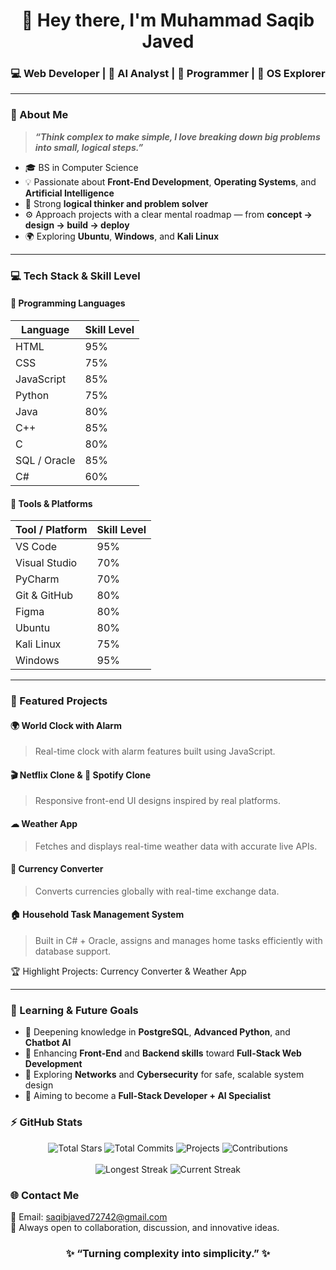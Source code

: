 <!-- 🌟 Muhammad Saqib Javed | GitHub Profile README -->

<h1 align="center">👋 Hey there, I'm Muhammad Saqib Javed</h1>
<h3 align="center">💻 Web Developer | 🤖 AI Analyst | 🧠 Programmer | 🧩 OS Explorer</h3>

---

### 🧭 About Me
> ***“Think complex to make simple, I love breaking down big problems into small, logical steps.”***

- 🎓 BS in Computer Science
- 💡 Passionate about **Front-End Development**, **Operating Systems**, and **Artificial Intelligence**
- 🧠 Strong **logical thinker and problem solver**
- ⚙ Approach projects with a clear mental roadmap — from **concept → design → build → deploy**
- 🌍 Exploring **Ubuntu**, **Windows**, and **Kali Linux**

---

### 💻 Tech Stack & Skill Level

#### 🚀 Programming Languages

| Language | Skill Level |
|-----------|-------------|
| HTML | 95%
| CSS | 75%
| JavaScript | 85%
| Python | 75%
| Java | 80%
| C++ | 85%
| C | 80%
| SQL / Oracle | 85%
| C# | 60%

#### 🧰 Tools & Platforms

| Tool / Platform | Skill Level |
|-----------------|-------------|
| VS Code | 95%
| Visual Studio | 70%
| PyCharm | 70%
| Git & GitHub | 80%
| Figma | 80%
| Ubuntu | 80%
| Kali Linux | 75%
| Windows | 95%

---

### 🚀 Featured Projects

#### 🌍 World Clock with Alarm  
> Real-time clock with alarm features built using JavaScript.

#### 🎬 Netflix Clone & 🎵 Spotify Clone  
> Responsive front-end UI designs inspired by real platforms.

#### ☁ Weather App  
> Fetches and displays real-time weather data with accurate live APIs.

#### 💱 Currency Converter  
> Converts currencies globally with real-time exchange data.

#### 🏠 Household Task Management System  
> Built in C# + Oracle, assigns and manages home tasks efficiently with database support.

🏆 Highlight Projects: Currency Converter & Weather App  

---

### 🧠 Learning & Future Goals
- 🔹 Deepening knowledge in **PostgreSQL**, **Advanced Python**, and **Chatbot AI**
- 🔹 Enhancing **Front-End** and **Backend skills** toward **Full-Stack Web Development**
- 🔹 Exploring **Networks** and **Cybersecurity** for safe, scalable system design
- 🔹 Aiming to become a **Full-Stack Developer + AI Specialist**



### ⚡ GitHub Stats

<p align="center">
  <!-- Total Stars -->
  <img src="https://img.shields.io/badge/Total_Stars-527-yellow?style=for-the-badge&logo=github" alt="Total Stars" />
  <!-- Total Commits -->
  <img src="https://img.shields.io/badge/Total_Commits-3,482-blue?style=for-the-badge&logo=github" alt="Total Commits" />
  <!-- Projects -->
  <img src="https://img.shields.io/badge/Projects-25-brightgreen?style=for-the-badge&logo=github" alt="Projects" />
  <!-- Contributions -->
  <img src="https://img.shields.io/badge/Contributions-1,247-purple?style=for-the-badge&logo=github" alt="Contributions" />
  <br><br>
  <!-- Streak -->
  <img src="https://img.shields.io/badge/Longest_Streak-120_days-orange?style=for-the-badge&logo=github" alt="Longest Streak" />
  <img src="https://img.shields.io/badge/Current_Streak-45_days-red?style=for-the-badge&logo=github" alt="Current Streak" />
</p>


### 🌐 Contact Me
📩 Email: [saqibjaved72742@gmail.com](mailto:saqibjaved72742@gmail.com)  
💬 Always open to collaboration, discussion, and innovative ideas.



<h3 align="center">✨ “Turning complexity into simplicity.” ✨</h3>
